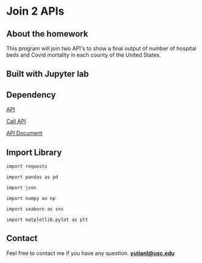 # Join 2 APIs

## About the homework

This program will join two API's to show a final output of number of hospital beds and Covid mortality in each county of the United States.

## Built with Jupyter lab

## Dependency 

[API](https://api.covid19api.com/countries)

[Call API](https://www.communitybenefitinsight.org/api/get_hospitals.php)

[API Document](https://www.communitybenefitinsight.org/?page=info.data_api)

## Import Library

`import requests`

`import pandas as pd `

`import json`

`import numpy as np`

`import seaborn as sns`

`import matplotlib.pylot as plt`

## Contact 

Feel free to contact me if you have any question. **yutianl@usc.edu**
